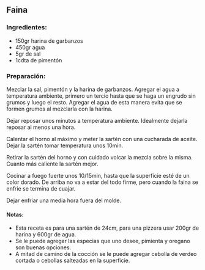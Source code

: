 ## Faina

### Ingredientes:
  * 150gr harina de garbanzos
  * 450gr agua
  * 5gr de sal
  * 1cdta de pimentón

### Preparación:

Mezclar la sal, pimentón y la harina de garbanzos. Agregar el agua a temperatura
ambiente, primero un tercio hasta que se haga un engrudo sin grumos y luego el
resto. Agregar el agua de esta manera evita que se formen grumos al mezclarla
con la harina.

Dejar reposar unos minutos a temperatura ambiente. Idealmente dejarla reposar al
menos una hora.

Calentar el horno al máximo y meter la sartén con una cucharada de aceite. Dejar
la sartén tomar temperatura unos 10min.

Retirar la sartén del horno y con cuidado volcar la mezcla sobre la misma.
Cuanto más caliente la sartén mejor.

Cocinar a fuego fuerte unos 10/15min, hasta que la superficie esté de un color
dorado. De arriba no va a estar del todo firme, pero cuando la faina se enfrie
se termina de cuajar.

Dejar enfriar una media hora fuera del molde.

#### Notas:

  * Esta receta es para una sartén de 24cm, para una pizzera usar 200gr de
    harina y 600gr de agua.
  * Se le puede agregar las especias que uno desee, pimienta y oregano son
    buenas opciones.
  * A mitad de camino de la cocción se le puede agregar cebolla de verdeo
    cortada o cebollas salteadas en la superficie.